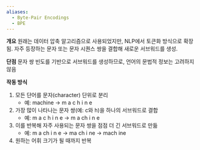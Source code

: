 ```yaml
---
aliases:
  - Byte-Pair Encodings
  - BPE
---
```



**개요**
원래는 데이터 압축 알고리즘으로 사용되었지만, NLP에서 토큰화 방식으로 확장됨.
자주 등장하는 문자 또는 문자 시퀀스 쌍을 결합해 새로운 서브워드를 생성.   

**단점**
문자 쌍 빈도를 기반으로 서브워드를 생성하므로, 언어의 문법적 정보는 고려하지 않음

**작동 방식**
1. 모든 단어를 문자(character) 단위로 분리  
	* 예: machine → m a c h i n e
2. 가장 많이 나타나는 문자 쌍(예: c와 h)을 하나의 서브워드로 결합  
	* 예: m a c h i n e → m a ch i n e  
3. 이를 반복해 자주 사용되는 문자 쌍을 점점 더 긴 서브워드로 만듦  
	* 예: m a ch i n e → ma ch i ne → mach ine  
4. 원하는 어휘 크기가 될 때까지 반복  